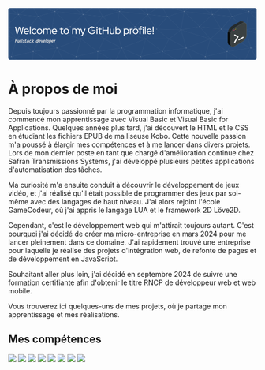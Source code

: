 <!--
**FabriceAtlan/FabriceAtlan** is a ✨ _special_ ✨ repository because its `README.md` (this file) appears on your GitHub profile.

Here are some ideas to get you started:

- 🔭 I’m currently working on ...
- 🌱 I’m currently learning ...
- 👯 I’m looking to collaborate on ...
- 🤔 I’m looking for help with ...
- 💬 Ask me about ...
- 📫 How to reach me: ...
- 😄 Pronouns: ...
- ⚡ Fun fact: ...
-->

<img style="margin: 0 auto;" src="./github-header-image.png" alt="Bannière de bienvenue sur mon profil GitHub, affichant un message de bienvenue et des éléments graphiques.">

# À propos de moi

Depuis toujours passionné par la programmation informatique, j'ai commencé mon apprentissage avec Visual Basic et Visual Basic for Applications. Quelques années plus tard, j'ai découvert le HTML et le CSS en étudiant les fichiers EPUB de ma liseuse Kobo. Cette nouvelle passion m'a poussé à élargir mes compétences et à me lancer dans divers projets. Lors de mon dernier poste en tant que chargé d'amélioration continue chez Safran Transmissions Systems, j'ai développé plusieurs petites applications d'automatisation des tâches.

Ma curiosité m'a ensuite conduit à découvrir le développement de jeux vidéo, et j'ai réalisé qu'il était possible de programmer des jeux par soi-même avec des langages de haut niveau. J'ai alors rejoint l'école GameCodeur, où j'ai appris le langage LUA et le framework 2D Löve2D.

Cependant, c'est le développement web qui m'attirait toujours autant. C'est pourquoi j'ai décidé de créer ma micro-entreprise en mars 2024 pour me lancer pleinement dans ce domaine. J'ai rapidement trouvé une entreprise pour laquelle je réalise des projets d'intégration web, de refonte de pages et de développement en JavaScript.

Souhaitant aller plus loin, j'ai décidé en septembre 2024 de suivre une formation certifiante afin d'obtenir le titre RNCP de développeur web et web mobile.

Vous trouverez ici quelques-uns de mes projets, où je partage mon apprentissage et mes réalisations.

## Mes compétences

<img src="https://github.com/user-attachments/assets/809d7e2e-e430-492c-b82b-44c966049a8c" style="width: 32px;">
<img src="https://github.com/user-attachments/assets/b84a76c5-e47f-467a-9a7f-31ee70e1d713" style="width: 32px;">
<img src="https://github.com/user-attachments/assets/6852833e-6d0c-4d96-8648-121cb9034e5b" style="width: 32px;">
<img src="https://github.com/user-attachments/assets/ff3448e2-dfbd-448c-99ca-821db9122b05" style="width: 32px;">
<img src="https://img.icons8.com/?size=100&id=123603&format=png&color=000000" style="width: 32px;">
<img src="https://img.icons8.com/?size=100&id=hsPbhkOH4FMe&format=png&color=000000" style="width: 32px;">
<img src="https://img.icons8.com/?size=100&id=WNoJgbzDr3i2&format=png&color=000000" style="width: 32px;">
<img src="https://img.icons8.com/?size=100&id=W0YEwBDDfTeu&format=png&color=000000" style="width: 32px;">











